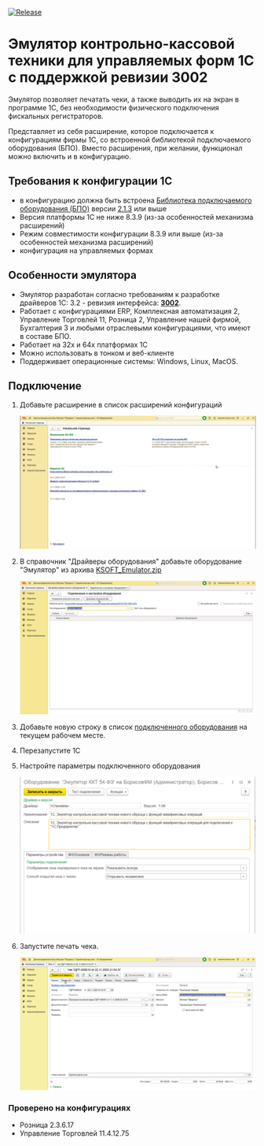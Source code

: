[![Release](https://img.shields.io/github/tag/andrei-karpov/KSOFT_EmulatorKKT.svg?label=Last%20release&a)](https://github.com/andrei-karpov/KSOFT_EmulatorKKT/releases)

# Эмулятор контрольно-кассовой техники для управляемых форм 1С с поддержкой ревизии 3002 #

Эмулятор позволяет печатать чеки, а также выводить их на экран в программе 1С, без необходимости физического подключения фискальных регистраторов.

Представляет из себя расширение, которое подключается к конфигурациям фирмы 1С, со встроенной библиотекой подключаемого оборудования (БПО). Вместо расширения, при желании, функционал можно включить и в конфигурацию.

## Требования к конфигурации 1С ##

- в конфигурацию должна быть встроена [Библиотека подключаемого оборудования (БПО)](https://1c.ru/news/info.jsp?id=22373) версии [2.1.3](https://releases.1c.ru/version_files?nick=CEL21&ver=2.1.3.2) или выше
- Версия платформы 1С не ниже 8.3.9 (из-за особенностей механизма расширений)
- Режим совместимости конфигурации 8.3.9 или выше (из-за особенностей механизма расширений)
- конфигурация на управляемых формах

## Особенности эмулятора ##

- Эмулятор разработан согласно требованиям к разработке драйверов 1С: 3.2 - ревизия интерфейса: [**3002**](https://its.1c.ru/db/metod8dev#content:5974:hdoc).
- Работает с конфигурациями ERP, Комплексная автоматизация 2, Управление Торговлей 11, Розница 2, Управление нашей фирмой, Бухгалтерия 3 и любыми отраслевыми конфигурациями, что имеют в составе БПО.
- Работает на 32х и 64х платформах 1С
- Можно использовать в тонком и веб-клиенте
- Поддерживает операционные системы: Windows, Linux, MacOS.

## Подключение ##

1. Добавьте расширение в список расширений конфигураций

    ![Добавление расширения](media/patch_connect.gif)

2. В справочник "Драйверы оборудования" добавьте оборудование "Эмулятор" из архива [KSOFT_Emulator.zip](KSOFT_Emulator.zip)

    ![Добавление оборудования](media/add_equipment.gif)

3. Добавьте новую строку в список [подключенного оборудования](https://its.1c.ru/db/kkt#content:84:hdoc) на текущем рабочем месте.
4. Перезапустите 1С
5. Настройте параметры подключенного оборудования

    ![Настройка эмулятора](media/emulator_settings.png)

6. Запустите печать чека.

   ![Печать чека](media/print_check.gif)

### Проверено на конфигурациях ###

- Розница 2.3.6.17
- Управление Торговлей 11.4.12.75
